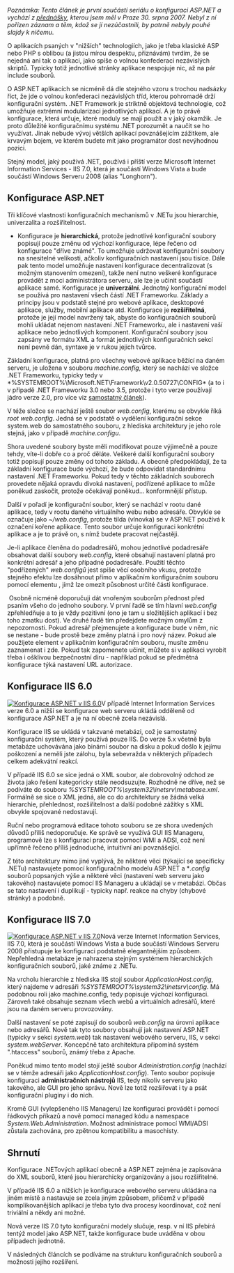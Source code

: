 <!-- dcterms:identifier = aspnetcz#166 -->
<!-- dcterms:title = Konfigurace v ASP.NET a IIS verze 6.0 a 7.0 -->
<!-- dcterms:abstract = Aplikace psané v ASP.NET jsou ve své podstatě konfederace nezávislých tříd, kterou drží pohromadě konfigurace. Je to právě konfigurační systém .NET, který říká kdy se který modul má použít. S příchodem nové verze IIS (7.0 ve Windows Vista a Windows Server 2008) je konfigurační model .NETu ještě důležitější, protože se jeho prostřednictvím budou nastavovat i vlastnosti IIS jako takového. -->
<!-- np9:categoryId = 4 -->
<!-- x4w:category = IIS -->
<!-- np9:authorId = 1 -->
<!-- np9:authorEmail = michal.valasek@altairis.cz -->
<!-- dcterms:creator = Michal Altair Valášek -->
<!-- dcterms:created = 2007-09-17T11:00:37+02:00 -->
<!-- dcterms:dateAccepted = 2007-09-17T11:00:37+02:00 -->

*Poznámka: Tento článek je první součástí seriálu o konfiguraci ASP.NET a vychází z [přednášky](http://akce.altairis.cz/Events/122.aspx), kterou jsem měl v Praze 30. srpna 2007. Nebyl z ní pořízen záznam a těm, kdož se jí nezúčastnili, by patrně nebyly pouhé slajdy k ničemu.*

O aplikacích psaných v "nižších" technologiích, jako je třeba klasické ASP nebo PHP s oblibou (a jistou mírou despektu, přiznávám) tvrdím, že se nejedná ani tak o aplikaci, jako spíše o volnou konfederaci nezávislých skriptů. Typicky totiž jednotlivé stránky aplikace nespojuje nic, až na pár include souborů.

O ASP.NET aplikacích se nicméně dá dle stejného vzoru s trochou nadsázky říct, že jde o volnou konfederaci nezávislých tříd, kterou pohromadě drží konfigurační systém. .NET Framework je striktně objektová technologie, což umožňuje extrémní modularizaci jednotlivých aplikací. A je to právě konfigurace, která určuje, které moduly se mají použít a v jaký okamžik. Je proto důležité konfiguračnímu systému .NET porozumět a naučit se ho využívat. Jinak nebude vývoj větších aplikací povznášejícím zážitkem, ale krvavým bojem, ve kterém budete mít jako programátor dost nevýhodnou pozici.

Stejný model, jaký používá .NET, používá i příští verze Microsoft Internet Information Services - IIS 7.0, která je součástí Windows Vista a bude součástí Windows Serveru 2008 (alias "Longhorn").

## Konfigurace ASP.NET

Tři klíčové vlastnosti konfiguračních mechanismů v .NETu jsou hierarchie, univerzalita a rozšiřitelnost.

*   Konfigurace je **hierarchická**, protože jednotlivé konfigurační soubory popisují pouze změnu od výchozí konfigurace, lépe řečeno od konfigurace "dříve známé". To umožňuje udržovat konfigurační soubory na snesitelné velikosti, ačkoliv konfiguračních nastavení jsou tisíce. Dále pak tento model umožňuje nastavení konfigurace decentralizovat (s možným stanovením omezení), takže není nutno veškeré konfigurace provádět z moci administrátora serveru, ale lze je učinit součástí aplikace samé. Konfigurace je **univerzální**. Jednotný konfigurační model se používá pro nastavení všech částí .NET Frameworku. Základy a principy jsou v podstatě stejné pro webové aplikace, desktopové aplikace, služby, mobilní aplikace atd. Konfigurace je **rozšiřitelná**, protože je její model navržený tak, abyste do konfiguračních souborů mohli ukládat nejenom nastavení .NET Frameworku, ale i nastavení vaší aplikace nebo jednotlivých komponent. Konfigurační soubory jsou zapsány ve formátu XML a formát jednotlivých konfiguračních sekcí není pevně dán, syntaxe je v rukou jejich tvůrce. 

Základní konfigurace, platná pro všechny webové aplikace běžící na daném serveru, je uložena v souboru *machine.config*, který se nachází ve složce .NET Frameworku, typicky tedy v *%SYSTEMROOT%\Microsoft.NET\Framework\v2.0.50727\CONFIG\* (a to i v případě .NET Frameworku 3.0 nebo 3.5, protože i tyto verze používají jádro verze 2.0, pro více viz [samostatný článek](http://www.aspnet.cz/Articles/161-jeste-jednou-a-dukladneji-k-verzim-microsoft-net-frameworku.aspx)).

V téže složce se nachází ještě soubor *web.config*, kterému se obvykle říká *root web.config*. Jedná se v podstatě o vydělení konfigurační sekce system.web do samostatného souboru, z hlediska architektury je jeho role stejná, jako v případě *machine.configu*.

Shora uvedené soubory byste měli modifikovat pouze výjimečně a pouze tehdy, víte-li dobře co a proč děláte. Veškeré další konfigurační soubory totiž popisují pouze změny od tohoto základu. A obecně předpokládají, že ta základní konfigurace bude výchozí, že bude odpovídat standardnímu nastavení .NET Frameworku. Pokud tedy v těchto základních souborech provedete nějaká opravdu divoká nastavení, podřízené aplikace to může poněkud zaskočit, protože očekávají poněkud... konformnější přístup.

Další v pořadí je konfigurační soubor, který se nachází v rootu dané aplikace, tedy v rootu daného virtuálního webu nebo adresáře. Obvykle se označuje jako *~/web.config*, protože tilda (vlnovka) se v ASP.NET používá k označení kořene aplikace. Tento soubor určuje konfiguraci konkrétní aplikace a je to právě on, s nímž budete pracovat nejčastěji.

Je-li aplikace členěna do podadresářů, mohou jednotlivé podadresáře obsahovat další soubory *web.config*, které obsahují nastavení platná pro konkrétní adresář a jeho případné podadresáře. Použití těchto "podřízených" *web.configů* jest spíše věcí osobního vkusu, protože stejného efektu lze dosáhnout přímo v aplikačním konfiguračním souboru pomocí elementu *<location>*, jímž lze omezit působnost určité části konfigurace. 

 Osobně nicméně doporučuji dát vnořeným souborům přednost před psaním všeho do jednoho soubory. V první řadě se tím hlavní *web.config* zpřehledňuje a to je vždy pozitivní (ono je tam u složitějších aplikací i bez toho zmatku dost). Ve druhé řadě tím předejdete možným omylům z nepozornosti. Pokud adresář přejmenujete a konfigurace bude v něm, nic se nestane - bude prostě beze změny platná i pro nový název. Pokud ale použijete element *<location>* v aplikačním konfiguračním souboru, musíte změnu zaznamenat i zde. Pokud tak zapomenete učinit, můžete si v aplikaci vyrobit třeba i ošklivou bezpečnostní díru - například pokud se předmětná konfigurace týká nastavení URL autorizace.

## Konfigurace IIS 6.0

[![Konfigurace ASP.NET v IIS 6.0](http://www.aspnet.cz/Files/20070916-20070915-aspconfig-iis6_thumb.png)](http://www.aspnet.cz/Files/20070916-20070915-aspconfig-iis6.png)V případě Internet Information Services verze 6.0 a nižší se konfigurace web serveru ukládá odděleně od konfigurace ASP.NET a je na ní obecně zcela nezávislá.

Konfigurace IIS se ukládá v takzvané metabázi, což je samostatný konfigurační systém, který používá pouze IIS. Do verze 5.x včetně byla metabáze uchovávána jako binární soubor na disku a pokud došlo k jejímu poškození a neměli jste zálohu, byla sebevražda v některých případech celkem adekvátní reakcí. 

V případě IIS 6.0 se sice jedná o XML soubor, ale dobrovolný odchod ze života jako řešení kategoricky stále neodsuzujte. Rozhodně ne dříve, než se podíváte do souboru *%SYSTEMROOT%\system32\inetsrv\metabase.xml*. Formálně se sice o XML jedná, ale co do architektury se žádná velká hierarchie, přehlednost, rozšiřitelnost a další podobné zážitky s XML obvykle spojované nedostavují.

Ruční nebo programová editace tohoto souboru se ze shora uvedených důvodů přiliš nedoporučuje. Ke správě se využívá GUI IIS Manageru, programově lze s konfigurací pracovat pomocí WMI a ADSI, což není upřímně řečeno příliš jednoduché, intuitivní ani povznášející.

Z této architektury mimo jiné vyplývá, že některé věci (týkající se specificky .NETu) nastavujete pomocí konfiguračního modelu ASP.NET a **.config* souborů popsaných výše a některé věci (nastavení web serveru jako takového) nastavujete pomocí IIS Manageru a ukládají se v metabázi. Občas se tato nastavení i duplikují - typicky např. reakce na chyby (chybové stránky) a podobně.

## Konfigurace IIS 7.0

[![Konfigurace ASP.NET v IIS 7.0](http://www.aspnet.cz/Files/20070916-20070915-aspconfig-iis7_thumb.png)](http://www.aspnet.cz/Files/20070916-20070915-aspconfig-iis7.png)Nová verze Internet Information Services, IIS 7.0, která je součástí Windows Vista a bude součástí Windows Serveru 2008 přistupuje ke konfiguraci podstatně elegantnějším způsobem. Nepřehledná metabáze je nahrazena stejným systémem hierarchických konfiguračních souborů, jaké známe z .NETu. 

Na vrcholu hierarchie z hlediska IIS stojí soubor *ApplicationHost.config*, který najdeme v adresáři *%SYSTEMROOT%\system32\inetsrv\config*. Má podobnou roli jako machine.config, tedy popisuje výchozí konfiguraci. Zároveň také obsahuje seznam všech webů a virtuálních adresářů, které jsou na daném serveru provozovány.

Další nastavení se poté zapisují do souborů *web.config* na úrovni aplikace nebo adresářů. Nově tak tyto soubory obsahují jak nastavení ASP.NET (typicky v sekci *system.web*) tak nastavení webového serveru, IIS, v sekci *system.webServer*. Koncepčně tato architektura připomíná systém ".htaccess" souborů, známý třeba z Apache.

Poněkud mimo tento model stojí ještě soubor *Administration.config* (nachází se v témže adresáři jako *ApplicationHost.config*). Tento soubor popisuje konfiguraci **administračních nástrojů** IIS, tedy nikoliv serveru jako takového, ale GUI pro jeho správu. Nově lze totiž rozšiřovat i ty a psát konfigurační pluginy i do nich.

Kromě GUI (vylepšeného IIS Manageru) lze konfiguraci provádět i pomocí řádkových příkazů a nově pomocí managed kódu a namespace *System.Web.Administration*. Možnost administrace pomocí WMI/ADSI zůstala zachována, pro zpětnou kompatibilitu a masochisty.

## Shrnutí

Konfigurace .NETových aplikací obecně a ASP.NET zejména je zapisována do XML souborů, které jsou hierarchicky organizovány a jsou rozšiřitelné.

V případě IIS 6.0 a nižších je konfigurace webového serveru ukládána na jiném místě a nastavuje se zcela jiným způsobem, přičemž v případě komplikovanějších aplikací je třeba tyto dva procesy koordinovat, což není triviální a někdy ani možné.

Nová verze IIS 7.0 tyto konfigurační modely slučuje, resp. v ní IIS přebírá tentýž model jako ASP.NET, takže konfigurace bude uváděna v obou případech jednotně.

V následných článcích se podíváme na strukturu konfiguračních souborů a možnosti jejího rozšíření.